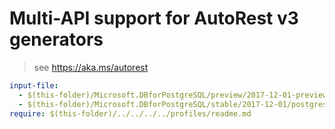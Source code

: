 # Multi-API support for AutoRest v3 generators

> see https://aka.ms/autorest

``` yaml $(enable-multi-api)
input-file:
  - $(this-folder)/Microsoft.DBforPostgreSQL/preview/2017-12-01-preview/postgresql.json
  - $(this-folder)/Microsoft.DBforPostgreSQL/stable/2017-12-01/postgresql.json
require: $(this-folder)/../../../../profiles/readme.md
```
